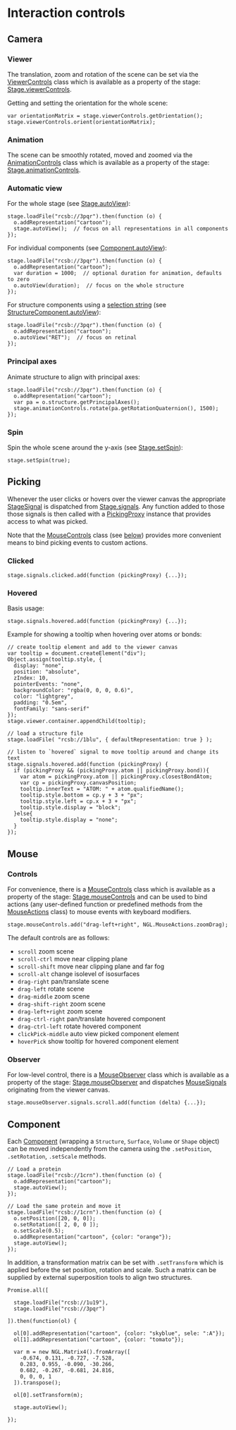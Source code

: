 
# Interaction controls

## Camera

### Viewer

The translation, zoom and rotation of the scene can be set via the [ViewerControls](../class/src/controls/viewer-controls.js~ViewerControls.html) class which is available as a property of the stage: [Stage.viewerControls](../class/src/stage/stage.js~Stage.html#instance-member-viewerControls).

Getting and setting the orientation for the whole scene:
```
var orientationMatrix = stage.viewerControls.getOrientation();
stage.viewerControls.orient(orientationMatrix);
```


### Animation

The scene can be smoothly rotated, moved and zoomed via the [AnimationControls](../class/src/controls/animation-controls.js~AnimationControls.html) class which is available as a property of the stage: [Stage.animationControls](../class/src/stage/stage.js~Stage.html#instance-member-animationControls).


### Automatic view

For the whole stage (see [Stage.autoView](../class/src/stage/stage.js~Stage.html#instance-method-autoView)):
```
stage.loadFile("rcsb://3pqr").then(function (o) {
  o.addRepresentation("cartoon");
  stage.autoView();  // focus on all representations in all components
});
```

For individual components (see [Component.autoView](../class/src/component/component.js~Component.html#instance-method-autoView)):
```
stage.loadFile("rcsb://3pqr").then(function (o) {
  o.addRepresentation("cartoon");
  var duration = 1000;  // optional duration for animation, defaults to zero
  o.autoView(duration);  // focus on the whole structure
});
```

For structure components using a [selection string](./usage/selection-language.html) (see [StructureComponent.autoView](../class/src/component/structure-component.js~StructureComponent.html#instance-method-autoView)):
```
stage.loadFile("rcsb://3pqr").then(function (o) {
  o.addRepresentation("cartoon");
  o.autoView("RET");  // focus on retinal
});
```


### Principal axes

Animate structure to align with principal axes:
```
stage.loadFile("rcsb://3pqr").then(function (o) {
  o.addRepresentation("cartoon");
  var pa = o.structure.getPrincipalAxes();
  stage.animationControls.rotate(pa.getRotationQuaternion(), 1500);
});
```


### Spin

Spin the whole scene around the y-axis (see [Stage.setSpin](../class/src/stage/stage.js~Stage.html#instance-method-setSpin)):

```
stage.setSpin(true);
```


## Picking

Whenever the user clicks or hovers over the viewer canvas the appropriate [StageSignal](../typedef/index.html#static-typedef-StageSignals) is dispatched from [Stage.signals](../class/src/stage/stage.js~Stage.html#instance-member-signals). Any function added to those those signals is then called with a [PickingProxy](../class/src/controls/picking-proxy.js~PickingProxy.html) instance that provides access to what was picked.

Note that the [MouseControls](../class/src/controls/mouse-controls.js~MouseControls.html) class (see [below](#controls)) provides more convenient means to bind picking events to custom actions.


### Clicked

```
stage.signals.clicked.add(function (pickingProxy) {...});
```


### Hovered

Basis usage:

```
stage.signals.hovered.add(function (pickingProxy) {...});
```

Example for showing a tooltip when hovering over atoms or bonds:

```
// create tooltip element and add to the viewer canvas
var tooltip = document.createElement("div");
Object.assign(tooltip.style, {
  display: "none",
  position: "absolute",
  zIndex: 10,
  pointerEvents: "none",
  backgroundColor: "rgba(0, 0, 0, 0.6)",
  color: "lightgrey",
  padding: "0.5em",
  fontFamily: "sans-serif"
});
stage.viewer.container.appendChild(tooltip);

// load a structure file
stage.loadFile( "rcsb://1blu", { defaultRepresentation: true } );

// listen to `hovered` signal to move tooltip around and change its text
stage.signals.hovered.add(function (pickingProxy) {
  if (pickingProxy && (pickingProxy.atom || pickingProxy.bond)){
    var atom = pickingProxy.atom || pickingProxy.closestBondAtom;
    var cp = pickingProxy.canvasPosition;
    tooltip.innerText = "ATOM: " + atom.qualifiedName();
    tooltip.style.bottom = cp.y + 3 + "px";
    tooltip.style.left = cp.x + 3 + "px";
    tooltip.style.display = "block";
  }else{
    tooltip.style.display = "none";
  }
});
```


## Mouse

### Controls

For convenience, there is a [MouseControls](../class/src/controls/mouse-controls.js~MouseControls.html) class which is available as a property of the stage: [Stage.mouseControls](../class/src/stage/stage.js~Stage.html#instance-member-mouseControls) and can be used to bind actions (any user-defined function or predefined methods from the [MouseActions](../class/src/controls/mouse-actions.js~MouseActions.html) class) to mouse events with keyboard modifiers.

```
stage.mouseControls.add("drag-left+right", NGL.MouseActions.zoomDrag);
```

The default controls are as follows:

- `scroll` zoom scene
- `scroll-ctrl` move near clipping plane
- `scroll-shift` move near clipping plane and far fog
- `scroll-alt` change isolevel of isosurfaces
- `drag-right` pan/translate scene
- `drag-left` rotate scene
- `drag-middle` zoom scene
- `drag-shift-right` zoom scene
- `drag-left+right` zoom scene
- `drag-ctrl-right` pan/translate hovered component
- `drag-ctrl-left` rotate hovered component
- `clickPick-middle` auto view picked component element
- `hoverPick` show tooltip for hovered component element


### Observer

For low-level control, there is a [MouseObserver](../class/src/stage/mouse-observer.js~MouseObserver.html) class which is available as a property of the stage: [Stage.mouseObserver](../class/src/stage/stage.js~Stage.html#instance-member-mouseObserver) and dispatches [MouseSignals](../typedef/index.html#static-typedef-MouseSignals) originating from the viewer canvas.

```
stage.mouseObserver.signals.scroll.add(function (delta) {...});
```


## Component

Each [Component](../class/src/component/component.js~Component.html) (wrapping a `Structure`, `Surface`, `Volume` or `Shape` object) can be moved independently from the camera using the `.setPosition`, `.setRotation`, `.setScale` methods.

```
// Load a protein
stage.loadFile("rcsb://1crn").then(function (o) {
  o.addRepresentation("cartoon");
  stage.autoView();
});

// Load the same protein and move it
stage.loadFile("rcsb://1crn").then(function (o) {
  o.setPosition([20, 0, 0]);
  o.setRotation([ 2, 0, 0 ]);
  o.setScale(0.5);
  o.addRepresentation("cartoon", {color: "orange"});
  stage.autoView();
});
```


In addition, a transformation matrix can be set with `.setTransform` which is applied before the set position, rotation and scale. Such a matrix can be supplied by external superposition tools to align two structures.

```
Promise.all([

  stage.loadFile("rcsb://1u19"),
  stage.loadFile("rcsb://3pqr")

]).then(function(ol) {

  ol[0].addRepresentation("cartoon", {color: "skyblue", sele: ":A"});
  ol[1].addRepresentation("cartoon", {color: "tomato"});

  var m = new NGL.Matrix4().fromArray([
    -0.674, 0.131, -0.727, -7.528,
    0.283, 0.955, -0.090, -30.266,
    0.682, -0.267, -0.681, 24.816,
    0, 0, 0, 1
  ]).transpose();

  ol[0].setTransform(m);

  stage.autoView();

});
```
